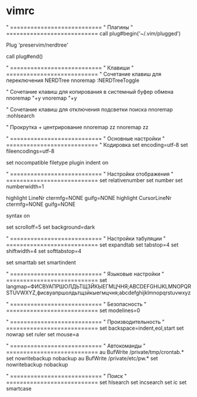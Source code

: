 # vimrc

" ===========================
" Плагины
" ===========================
call plug#begin('~/.vim/plugged')


Plug 'preservim/nerdtree'

call plug#end()   

" ===========================
" Клавиши
" ===========================
" Сочетание клавиш для переключения NERDTree
nnoremap <C-b> :NERDTreeToggle<CR>

" Сочетание клавиш для копирования в системный буфер обмена
nnoremap <C-y> "+y
vnoremap <C-y> "+y

" Сочетание клавиш для отключения подсветки поиска
nnoremap <Esc> :nohlsearch<CR>


" Прокрутка + центрирование
nnoremap <C-D> <C-D>zz
nnoremap <C-U> <C-U>zz


" ===========================
" Основные настройки
" ===========================
" Кодировка
set encoding=utf-8
set fileencodings=utf-8

set nocompatible
filetype plugin indent on

" ===========================
" Настройки отображения
" ===========================
set relativenumber
set number
set numberwidth=1

highlight LineNr ctermfg=NONE guifg=NONE
highlight CursorLineNr ctermfg=NONE guifg=NONE

syntax on

set scrolloff=5
set background=dark 

" ===========================
" Настройки табуляции
" ===========================
set expandtab
set tabstop=4 
set shiftwidth=4 
set softtabstop=4

set smarttab
set smartindent

" ===========================
" Языковые настройки
" ===========================
set langmap=ФИСВУАПРШОЛДЬТЩЗЙКЫЕГМЦЧНЯ;ABCDEFGHIJKLMNOPQRSTUVWXYZ,фисвуапршолдьтщзйкыегмцчня;abcdefghijklmnopqrstuvwxyz


" ===========================
" Безопасность
" ===========================
set modelines=0

" ===========================
" Производительность
" ===========================
set backspace=indent,eol,start
set nowrap
set ruler
set mouse=a

" ===========================
" Автокоманды
" ===========================
au BufWrite /private/tmp/crontab.* set nowritebackup nobackup
au BufWrite /private/etc/pw.* set nowritebackup nobackup

" ===========================
" Поиск
" ===========================
set hlsearch
set incsearch
set ic
set smartcase
